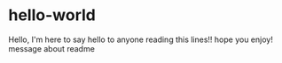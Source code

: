# hello-world
Hello, I'm here to say hello to anyone reading this lines!! hope you enjoy!
message about readme
